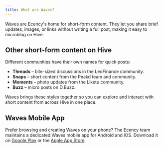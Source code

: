 ```yaml
---
title: What are Waves?
---
```


Waves are Ecency's home for short-form content. They let you share brief updates, images, or links without writing a full post, making it easy to microblog on Hive.

## Other short-form content on Hive

Different communities have their own names for quick posts:

- **Threads** – bite-sized discussions in the LeoFinance community.
- **Snaps** – short content from the Peakd team and community.
- **Moments** – photo updates from the Liketu community.
- **Buzz** – micro posts on D.Buzz.

Waves brings these styles together so you can explore and interact with short content from across Hive in one place.

## Waves Mobile App

Prefer browsing and creating Waves on your phone? The Ecency team maintains a dedicated Waves mobile app for Android and iOS.
Download it on [Google Play](https://play.google.com/store/apps/details?id=com.ecency.waves) or the
[Apple App Store](https://apps.apple.com/us/app/waves-short-content-sharing/id6504257744).
